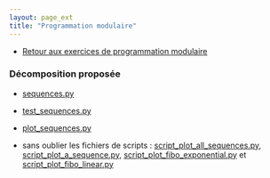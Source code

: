 ```yaml
---
layout: page_ext
title: "Programmation modulaire"
---
```


- [Retour aux exercices de programmation modulaire](./td_modular.md)

### Décomposition proposée

- [sequences.py](./solutions/sequences.py)

- [test_sequences.py](./solutions/test_sequences.py)

- [plot_sequences.py](./solutions/plot_sequences.py)

- sans oublier les fichiers de scripts :
  [script_plot_all_sequences.py](./solutions/script_plot_all_sequences.py),
  [script_plot_a_sequence.py](./solutions/script_plot_a_sequence.py),
  [script_plot_fibo_exponential.py](./solutions/script_plot_fibo_exponential.py)
  et
  [script_plot_fibo_linear.py](./solutions/script_plot_fibo_linear.py)

